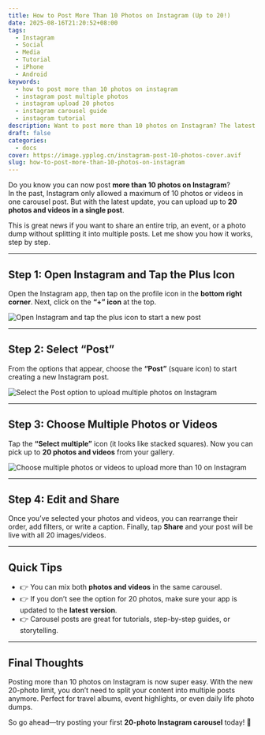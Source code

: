 ```yaml
---
title: How to Post More Than 10 Photos on Instagram (Up to 20!)
date: 2025-08-16T21:20:52+08:00
tags:
  - Instagram
  - Social
  - Media
  - Tutorial
  - iPhone
  - Android
keywords:
  - how to post more than 10 photos on instagram
  - instagram post multiple photos
  - instagram upload 20 photos
  - instagram carousel guide
  - instagram tutorial
description: Want to post more than 10 photos on Instagram? The latest update lets you upload up to 20 photos or videos in one post. Here’s a simple step-by-step guide with screenshots.
draft: false
categories:
  - docs
cover: https://image.ypplog.cn/instagram-post-10-photos-cover.avif
slug: how-to-post-more-than-10-photos-on-instagram
---
```

Do you know you can now post **more than 10 photos on Instagram**?  
In the past, Instagram only allowed a maximum of 10 photos or videos in one carousel post. But with the latest update, you can upload up to **20 photos and videos in a single post**.  

This is great news if you want to share an entire trip, an event, or a photo dump without splitting it into multiple posts. Let me show you how it works, step by step.

---

## Step 1: Open Instagram and Tap the Plus Icon
Open the Instagram app, then tap on the profile icon in the **bottom right corner**. Next, click on the **“+” icon** at the top.

![Open Instagram and tap the plus icon to start a new post](https://image.ypplog.cn/instagram-post-10-photos-1.avif)

---

## Step 2: Select “Post”
From the options that appear, choose the **“Post”** (square icon) to start creating a new Instagram post.

![Select the Post option to upload multiple photos on Instagram](https://image.ypplog.cn/instagram-post-10-photos-2.avif)

---

## Step 3: Choose Multiple Photos or Videos
Tap the **“Select multiple”** icon (it looks like stacked squares). Now you can pick up to **20 photos and videos** from your gallery.

![Choose multiple photos or videos to upload more than 10 on Instagram](https://image.ypplog.cn/instagram-post-10-photos-3.avif)

---

## Step 4: Edit and Share
Once you’ve selected your photos and videos, you can rearrange their order, add filters, or write a caption. Finally, tap **Share** and your post will be live with all 20 images/videos.

---

## Quick Tips
- 👉 You can mix both **photos and videos** in the same carousel.  
- 👉 If you don’t see the option for 20 photos, make sure your app is updated to the **latest version**.  
- 👉 Carousel posts are great for tutorials, step-by-step guides, or storytelling.  

---

## Final Thoughts
Posting more than 10 photos on Instagram is now super easy. With the new 20-photo limit, you don’t need to split your content into multiple posts anymore. Perfect for travel albums, event highlights, or even daily life photo dumps.  

So go ahead—try posting your first **20-photo Instagram carousel** today! 🚀